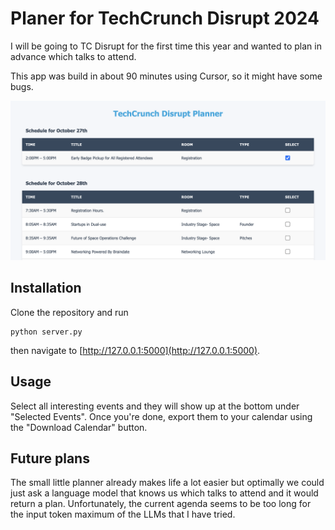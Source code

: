 # Planer for TechCrunch Disrupt 2024
I will be going to TC Disrupt for the first time this year and wanted to plan in advance which talks to attend.

This app was build in about 90 minutes using Cursor, so it might have some bugs.


![screenshot](screenshot.png)

## Installation
Clone the repository and run
```
python server.py
```
then navigate to [http://127.0.0.1:5000](http://127.0.0.1:5000).

## Usage
Select all interesting events and they will show up at the bottom under "Selected Events". Once you're done, export them to your calendar using the "Download Calendar" button.

## Future plans
The small little planner already makes life a lot easier but optimally we could just ask a language model that knows us which talks to attend and it would return a plan. Unfortunately, the current agenda seems to be too long for the input token maximum of the LLMs that I have tried.
